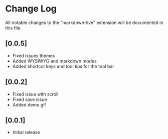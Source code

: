 # Change Log

All notable changes to the "markdown-live" extension will be documented in this file.

## [0.0.5]

- Fixed issues themes
- Added WYSIWYG and markdown modes
- Added shortcut keys and tool tips for the tool bar

## [0.0.2]

- Fixed issue with scroll
- Fixed save issue
- Added demo gif

## [0.0.1]

- Initial release
